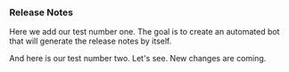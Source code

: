 ### Release Notes

Here we add our test number one. The goal is to create an automated bot that will generate the release notes by itself.

And here is our test number two. Let's see. New changes are coming.
